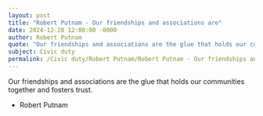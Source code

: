```yaml
---
layout: post
title: "Robert Putnam - Our friendships and associations are"
date: 2024-12-28 12:00:00 -0000
author: Robert Putnam
quote: "Our friendships and associations are the glue that holds our communities together and fosters trust."
subject: Civic duty
permalink: /Civic duty/Robert Putnam/Robert Putnam - Our friendships and associations are
---
```


Our friendships and associations are the glue that holds our communities together and fosters trust.

- Robert Putnam
